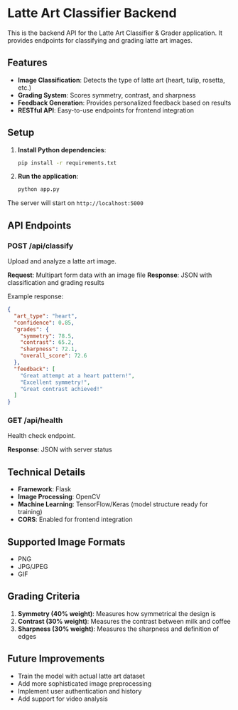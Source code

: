 # Latte Art Classifier Backend

This is the backend API for the Latte Art Classifier & Grader application. It provides endpoints for classifying and grading latte art images.

## Features

- **Image Classification**: Detects the type of latte art (heart, tulip, rosetta, etc.)
- **Grading System**: Scores symmetry, contrast, and sharpness
- **Feedback Generation**: Provides personalized feedback based on results
- **RESTful API**: Easy-to-use endpoints for frontend integration

## Setup

1. **Install Python dependencies**:
   ```bash
   pip install -r requirements.txt
   ```

2. **Run the application**:
   ```bash
   python app.py
   ```

The server will start on `http://localhost:5000`

## API Endpoints

### POST /api/classify
Upload and analyze a latte art image.

**Request**: Multipart form data with an image file
**Response**: JSON with classification and grading results

Example response:
```json
{
  "art_type": "heart",
  "confidence": 0.85,
  "grades": {
    "symmetry": 78.5,
    "contrast": 65.2,
    "sharpness": 72.1,
    "overall_score": 72.6
  },
  "feedback": [
    "Great attempt at a heart pattern!",
    "Excellent symmetry!",
    "Great contrast achieved!"
  ]
}
```

### GET /api/health
Health check endpoint.

**Response**: JSON with server status

## Technical Details

- **Framework**: Flask
- **Image Processing**: OpenCV
- **Machine Learning**: TensorFlow/Keras (model structure ready for training)
- **CORS**: Enabled for frontend integration

## Supported Image Formats

- PNG
- JPG/JPEG
- GIF

## Grading Criteria

1. **Symmetry (40% weight)**: Measures how symmetrical the design is
2. **Contrast (30% weight)**: Measures the contrast between milk and coffee
3. **Sharpness (30% weight)**: Measures the sharpness and definition of edges

## Future Improvements

- Train the model with actual latte art dataset
- Add more sophisticated image preprocessing
- Implement user authentication and history
- Add support for video analysis

